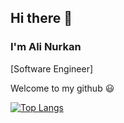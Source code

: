 ## Hi there 👋

### I'm Ali Nurkan 
[Software Engineer]

Welcome to my github 😃





[![Top Langs](https://github-readme-stats.vercel.app/api/top-langs/?username=mastercorvowade&hide=html&langs_count=6&show_icons=true&theme=radical)](https://github.com/anuraghazra/github-readme-stats)

<!--
**mastercorvowade/mastercorvowade** is a ✨ _special_ ✨ repository because its `README.md` (this file) appears on your GitHub profile.

Here are some ideas to get you started:

- 🔭 I’m currently working on ...
- 🌱 I’m currently learning ...
- 👯 I’m looking to collaborate on ...
- 🤔 I’m looking for help with ...
- 💬 Ask me about ...
- 📫 How to reach me: ...
- 😄 Pronouns: ...
- ⚡ Fun fact: ...
-->
